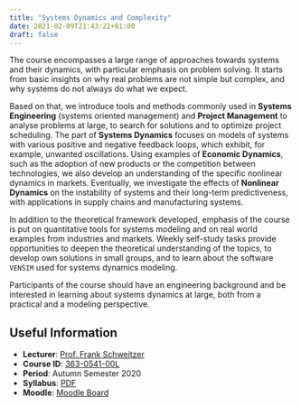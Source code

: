 ```yaml
---
title: "Systems Dynamics and Complexity"
date: 2021-02-09T21:43:22+01:00
draft: false
---
```



The course encompasses a large range of approaches towards systems and their dynamics, with particular emphasis on problem solving.
It starts from basic insights on why real problems are not simple but complex, and why systems do not always do what we expect.

Based on that, we introduce tools and methods commonly used in **Systems Engineering** (systems oriented management) and **Project Management** to analyse problems at large, to search for solutions and to optimize project scheduling.
The part of **Systems Dynamics** focuses on models of systems with various positive and negative feedback loops, which exhibit, for example, unwanted oscillations. Using examples of **Economic Dynamics**, such as the adoption of new products or the competition between technologies, we also develop an understanding of the specific nonlinear dynamics in markets. Eventually, we investigate the effects of **Nonlinear Dynamics** on the instability of systems and their long-term predictiveness, with applications in supply chains and manufacturing systems.

In addition to the theoretical framework developed, emphasis of the course is put on quantitative tools for systems modeling and on real world examples from industries and markets. Weekly self-study tasks provide opportunities to deepen the theoretical understanding of the topics, to develop own solutions in small groups, and to learn about the software `VENSIM` used for systems dynamics modeling.

Participants of the course should have an engineering background and be interested in learning about systems dynamics at large, both from a practical and a modeling perspective.

## Useful Information

- **Lecturer**: [Prof. Frank Schweitzer][prof]
- **Course ID**: [363-0541-00L][zvv]
- **Period**: Autumn Semester 2020
- **Syllabus**: [PDF][syllabus-pdf]
- **Moodle**: [Moodle Board][moodle]

[syllabus-pdf]: syllabus2021.pdf
[prof]: /team/frank_schweitzer
[moodle]: https://moodle-app2.let.ethz.ch/course/view.php?id=5002
[zvv]: http://www.vorlesungsverzeichnis.ethz.ch/Vorlesungsverzeichnis/lerneinheit.view?semkez=2020W&ansicht=LEHRVERANSTALTUNGEN&lerneinheitId=141126
